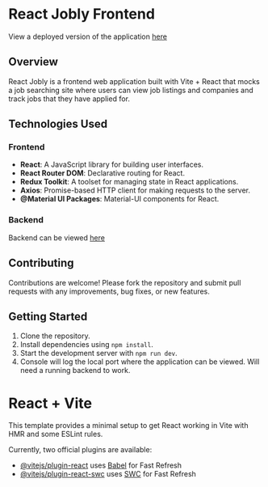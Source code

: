 # React Jobly Frontend

View a deployed version of the application [here](https://react-jobly-frontend-x2rc.onrender.com/)

## Overview

React Jobly is a frontend web application built with Vite + React that mocks a job searching site where users can view job listings and companies and track jobs that they have applied for.

## Technologies Used

### Frontend

- **React**: A JavaScript library for building user interfaces.
- **React Router DOM**: Declarative routing for React.
- **Redux Toolkit**: A toolset for managing state in React applications.
- **Axios**: Promise-based HTTP client for making requests to the server.
- **@Material UI Packages**: Material-UI components for React.

### Backend

Backend can be viewed [here](https://github.com/aptaylor87/react-jobly-backend)


## Contributing

Contributions are welcome! Please fork the repository and submit pull requests with any improvements, bug fixes, or new features.


## Getting Started

1. Clone the repository.
2. Install dependencies using `npm install`.
3. Start the development server with `npm run dev`.
4. Console will log the local port where the application can be viewed. Will need a running backend to work. 


# React + Vite

This template provides a minimal setup to get React working in Vite with HMR and some ESLint rules.

Currently, two official plugins are available:

- [@vitejs/plugin-react](https://github.com/vitejs/vite-plugin-react/blob/main/packages/plugin-react/README.md) uses [Babel](https://babeljs.io/) for Fast Refresh
- [@vitejs/plugin-react-swc](https://github.com/vitejs/vite-plugin-react-swc) uses [SWC](https://swc.rs/) for Fast Refresh
